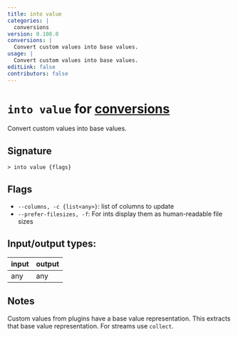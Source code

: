 ```yaml
---
title: into value
categories: |
  conversions
version: 0.108.0
conversions: |
  Convert custom values into base values.
usage: |
  Convert custom values into base values.
editLink: false
contributors: false
---
```

<!-- This file is automatically generated. Please edit the command in https://github.com/nushell/nushell instead. -->

# `into value` for [conversions](/commands/categories/conversions.md)

<div class='command-title'>Convert custom values into base values.</div>

## Signature

```> into value {flags} ```

## Flags

 -  `--columns, -c {list<any>}`: list of columns to update
 -  `--prefer-filesizes, -f`: For ints display them as human-readable file sizes


## Input/output types:

| input | output |
| ----- | ------ |
| any   | any    |
## Notes
Custom values from plugins have a base value representation. This extracts that base value representation. For streams use `collect`.